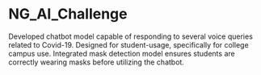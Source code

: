 # NG_AI_Challenge
Developed chatbot model capable of responding to several voice queries related to Covid-19. Designed for student-usage, specifically for college campus use. Integrated mask detection model ensures students are correctly wearing masks before utilizing the chatbot.

